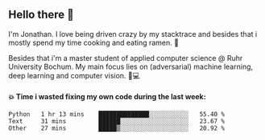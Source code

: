 ## Hello there 👋

I'm Jonathan. I love being driven crazy by my stacktrace and besides that i mostly spend my time cooking and eating ramen. 🍜

Besides that i'm a master student of applied computer science @ Ruhr University Bochum. 
My main focus lies on (adversarial) machine learning, deep learning and computer vision. 🔬💻

#### 💥 Time i wasted fixing my own code during the last week:

<!--START_SECTION:waka-->
```text
Python   1 hr 13 mins    ██████████████░░░░░░░░░░░   55.40 % 
Text     31 mins         ██████░░░░░░░░░░░░░░░░░░░   23.67 % 
Other    27 mins         █████▒░░░░░░░░░░░░░░░░░░░   20.92 % 
```
<!--END_SECTION:waka-->
